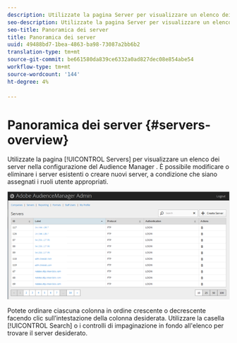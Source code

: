```yaml
---
description: Utilizzate la pagina Server per visualizzare un elenco dei server nella configurazione  Audience Manager. È possibile modificare o eliminare i server esistenti o creare nuovi server, a condizione che siano assegnati i ruoli utente appropriati.
seo-description: Utilizzate la pagina Server per visualizzare un elenco dei server nella configurazione  Audience Manager. È possibile modificare o eliminare i server esistenti o creare nuovi server, a condizione che siano assegnati i ruoli utente appropriati.
seo-title: Panoramica dei server
title: Panoramica dei server
uuid: 49488bd7-1bea-4863-ba98-73087a2bb6b2
translation-type: tm+mt
source-git-commit: be661580da839ce6332a0ad827dec08e854abe54
workflow-type: tm+mt
source-wordcount: '144'
ht-degree: 4%

---
```



# Panoramica dei server {#servers-overview}

Utilizzate la pagina [!UICONTROL Servers] per visualizzare un elenco dei server nella configurazione del Audience Manager . È possibile modificare o eliminare i server esistenti o creare nuovi server, a condizione che siano assegnati i ruoli utente appropriati.

<!-- c_servers.xml -->

![](assets/servers.png)

Potete ordinare ciascuna colonna in ordine crescente o decrescente facendo clic sull’intestazione della colonna desiderata. Utilizzare la casella [!UICONTROL Search] o i controlli di impaginazione in fondo all&#39;elenco per trovare il server desiderato.